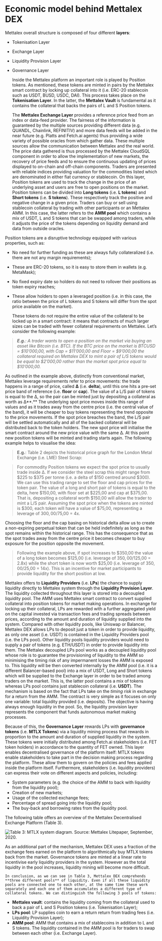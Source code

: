 # Economic model behind Mettalex DEX

Mettalex overall structure is composed of four different **layers**:

* Tokenisation Layer

* Exchange Layer

* Liquidity Provision Layer

* Governance Layer

   Inside the Mettalex platform an important role is played by Position tokens. As mentioned, these tokens are minted in pairs by the Mettalex smart contract by locking up collateral into it \(i.e. ERC-20 stablecoin such as USDT, BUSD, USDC, DAI\). This process takes place on the **Tokenisation Layer**. In the latter, the **Mettalex Vault** is fundamental as it contains the collateral that backs the pairs of L and S Position tokens. 

   The **Mettalex Exchange Layer** provides a reference price feed from an index or data-feed provider. The fairness of the information is guaranteed by the multiple sources providing different data \(e.g. QUANDL, Chainlink, REFINITIV\) and more data feeds will be added in the near future \(e.g. Platts and Fetch.ai agents\) thus providing a wide variety of possible oracles from which gather data. These multiple sources allow the communication between Mettalex and the real world. The price data gathered is thus processed by the Mettalex CloudSQL component in order to allow the implementation of new markets, the recovery of price feeds and to ensure the continuous updating of prices displayed to on-chain and off-chain components. Traders are presented with reliable indices providing valuation for the commodities listed which are denominated in either fiat currency or stablecoin. On this layer, Position tokens are used to track the change in the price of an underlying asset and users are free to open positions on the market. Position tokens can be divided into **Long tokens** \(i.e. **L tokens**\) and **Short tokens** \(i.e. **S tokens**\). These respectively track the positive and negative change in a given price. Traders can buy or sell using stablecoin collateral by trading with other participants or an Mettalex AMM. In this case, the latter refers to the **AMM pool** which contains a mix of USDT, L and S tokens that can be swapped among traders, while it adjusts the price of the tokens depending on liquidity demand and data from outside oracles.

Position tokens are a disruptive technology equipped with various properties, such as:

* No need for further funding as these are always fully collateralized \(i.e. there are not any margin requirements\);
* These are ERC-20 tokens, so it is easy to store them in wallets \(e.g. MetaMask\);
* No fixed expiry date so holders do not need to rollover their positions as token expiry reaches;
* These allow holders to open a leveraged position \(i.e. in this case, the ratio between the price of L tokens and S tokens will differ from the spot price available on the market\).

   These tokens do not require the entire value of the collateral to be locked up in a smart contract: it means that contracts of much larger sizes can be traded with fewer collateral requirements on Mettalex. Let’s consider the following example:

> _**E.g.**: A trader wants to open a position on the market via buying an asset like Bitcoin \(i.e. BTC\). If the BTC price on the market is BTCUSD = $10’000,00, with Cap = $11’000,00 and Floor = $9’000,00 the collateral required on Mettalex DEX to mint a pair of L/S tokens would be equal to $2’000,00 rather than the market spot price equal to $10’000,00._

   As outlined in the example above, distinctly from conventional market, Mettalex leverage requirements refer to price movements: the trade happens in a range of price, called **Δ** \(i.e. **delta**\), until this one hits a pre-set price band of reference \(i.e. **floor** or **cap**\). The value of a L/S pair of tokens is equal to the Δ, so the pair can be minted just by depositing a collateral as worth as Δ**.** The underlying spot price moves inside this range of values and as it trades away from the centre price \(i.e. the central value of the band\), it will be cheaper to buy tokens representing the trend opposite to the price movements. If the spot price breaches the band, the L/S pair will be settled automatically and all of the backed collateral will be distributed back to the token holders. The new spot price will initialise the smart contract around the new price value with the same Δ. At this point new position tokens will be minted and trading starts again. The following example helps to visualise the idea:

> **E.g.**: Table 2 depicts the historical price graph for the London Metal Exchange \(i.e. LME\) Steel Scrap:

> For commodity Position tokens we expect the spot price to usually trade inside Δ. If we consider the steel scrap this might range from $225 to $375 per tonne \(i.e. a delta of $150 centred around $300\). We can use this trading range to set the floor and cap prices for the token pair.  The value of a long and short pair of tokens is equal to the delta, here $150,00, with floor set at $225,00 and cap at $375,00.  That is, depositing a collateral worth $150,00 will allow the trader to mint a L/S pair.  Assuming the spot price when the tokens are minted is $300, each token will have a value of $75,00, representing a leverage of $300,00/$75,00 = 4x.

   Choosing the floor and the cap basing on historical delta allow us to create a non-expiring perpetual token that can be held indefinitely as long as the spot remains within the historical range. This has the consequence that as the spot trades away from the centre price it becomes cheaper to buy exposure for the position opposite the movement. 

> Following the example above, if spot increases to $350,00 the value of a long token becomes $125,00 \(i.e. leverage of $350,00/$125,00 = 2.8x\) while the short token is now worth $25,00 \(i.e. leverage of $350,00/$25,00 = 14x\).  This is an incentive for market participants to provide liquidity for the short position at low.



Mettalex offers to **Liquidity Providers** \(i.e. **LPs**\) the chance to supply liquidity directly to Mettalex system through the **Liquidity Provision Layer**. The liquidity collected throughout this layer is stored into a decoupled liquidity pool. The AMM uses Mettalex smart contract to convert supplied collateral into position tokens for market making operations. In exchange for locking up their collateral, LPs are rewarded with a further aggregated yield on the capital invested via transaction fees and trading spreads between prices, according to the amount and duration of liquidity supplied into the system. Compared with other liquidity pools, like Uniswap or Balancer, Mettalex DEX allows LPs to deposit just a token in order to provide liquidity, as only one asset \(i.e. USDT\) is contained in the Liquidity Providers pool \(i.e. the LPs pool\). Other liquidity pools liquidity providers would need to supply a pair of tokens \(e.g. ETH/USDT\) in order to provide liquidity into them. The Mettalex decoupled LPs pool works as a decoupled liquidity pool whose role is to guarantee the provisioning of liquidity to the AMM so minimising the timing risk of any impermanent losses the AMM is exposed to. This liquidity will be then converted internally by the AMM pool \(i.e. it is a different Balancer-based pool\) into a mix of USDT, Long and Short tokens which will be supplied to the Exchange layer in order to be traded among traders on the market. This is, the latter pool contains a mix of tokens whereas LPs pool contains just stablecoin collateral \(i.e. **USDT**\). The mechanism is based on the fact that LPs  take on the _timing risk_ in exchange for a return from the AMM. The contract is very simple as it focuses on only one variable: total liquidity provided \(i.e. deposits\). The objective is having always enough liquidity in the pool. So, the liquidity provision layer represents the component that funds autonomous market making processes.

   Because of this, the **Governance Layer** rewards LPs with **governance tokens** \(i.e. **MTLX Tokens**\) via a liquidity mining process that rewards in proportion to the amount and duration of supplied liquidity in the system. These tokens were initially distributed among Fetch.ai stakeholders \(i.e. FET token holders\) in accordance to the quantity of FET owned. This layer enables decentralised governance of the platform itself: MTLX tokens enable stakeholders to take part in the decision making process regarding the platform. These allow them to govern on the policies and fees applied inside the platform itself. Furthermore, stakeholders \(i.e. liquidity providers\) can express their vote on different aspects and policies, including:

* System parameters \(e.g. the choice of the AMM to back with liquidity from the liquidity pool\);
* Creation of new markets;   
* Usage of the collected exchange fees;
* Percentage of spread going into the liquidity pool;
* The buy-back and borrowing rates from the liquidity pool.

The following table offers an overview of the Mettalex Decentralised Exchange Platform \(Table 3\).

![Table 3: MTLX system diagram. Source: Mettalex Litepaper, September, 2020.](https://lh3.googleusercontent.com/bY9agOHMEMc0F1R3D1b2ApjARqT0RcZW3mY_CFHZJQ45amA9bVRQ4nzB1tYY2feuNJFFUzT4TLYsw9BxU3hOXLNSV53N12qh32xDStkcsjq2DHLyDqjuOH5QJAuPwzErWBX5BHUm)

   As an additional part of the mechanism, Mettalex DEX uses a fraction of the exchange fees earned on the platform to algorithmically buy MTLX tokens back from the market. Governance tokens are minted at a linear rate to incentivise early liquidity providers in the system. However as the total liquidity in the pool increases, liquidity mining will become more difficult.

    In conclusion, as we can see in Table 3, Mettalex DEX comprehends **three different pools** of liquidity. Even if all these liquidity pools are connected one to each other, at the same time these work separately and each one of them accumulates a different type of collateral tokens. We can distinguish the following 3 pools of tokens:

* **Mettalex vault**: contains the liquidity coming from the collateral used to back a pair of L and S Position tokens \(i.e. Tokenisation Layer\);
* **LPs pool**: LP supplies coin to earn a return return from trading fees \(i.e. Liquidity Provision Layer\);
* **AMM pool**: AMM that contains a mix of stablecoins in addition to  L and S tokens. The liquidity contained in the AMM pool is for traders to swap between each other \(i.e. Exchange Layer\).

